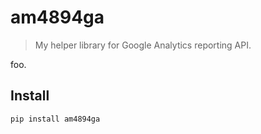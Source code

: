 # am4894ga
> My helper library for Google Analytics reporting API.


foo.

## Install

`pip install am4894ga`
